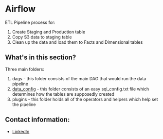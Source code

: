 # Airflow

ETL Pipeline process for:
1. Create Staging and Production table
2. Copy S3 data to staging table
3. Clean up the data and load them to Facts and Dimensional tables


## What's in this section?

Three main folders:
1. dags - this folder consists of the main DAG that would run the data pipeline
2. [data_config](https://github.com/DAgustinus/Data-Engineering/blob/master/Data%20Pipeline%20-%20Airflow/data_config/sql_config.txt) - this folder consists of an easy sql_config.txt file which determines how the tables are supposedly created
3. plugins - this folder holds all of the operators and helpers which help set the pipeline

## Contact information:

- [LinkedIn](https://www.linkedin.com/in/dagustinus/)
